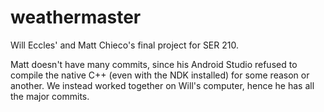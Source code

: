# weathermaster
Will Eccles' and Matt Chieco's final project for SER 210.

Matt doesn't have many commits, since his Android Studio refused to compile the native C++ (even with the NDK installed) for some reason or another. We instead worked together on Will's computer, hence he has all the major commits.
